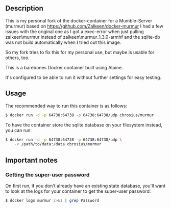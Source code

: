 ## Description

This is my personal fork of the docker-container for a Mumble-Server (murmur) based on https://github.com/Zalkeen/docker-murmur
I had a few issues with the original one as I got a exec-error when just pulling zalkeen\murmur instead of zalkeen\murmur_1.3.0-armhf and
the sqlite-db was not build automatically when I tried out this image.

So my fork tries to fix this for my personal use, but maybe is usable for others, too.



This is a barebones Docker container built using Alpine.

It's configured to be able to run it without further settings for easy testing.

## Usage

The recommended way to run this container is as follows:

```bash
$ docker run -d -p 64738:64738 -p 64738:64738/udp cbrosius/murmur
```

To have the container store the sqlite database on your filesystem instead, you can run:

```bash
$ docker run -d -p 64738:64738 -p 64738:64738/udp \
    -v /path/to/data:/data cbrosius/murmur
```

## Important notes

### Getting the super-user password

On first run, if you don't already have an existing state database, you'll want to look at the logs for your container to get the super-user password:

```bash
$ docker logs murmur 2>&1 | grep Password
```


